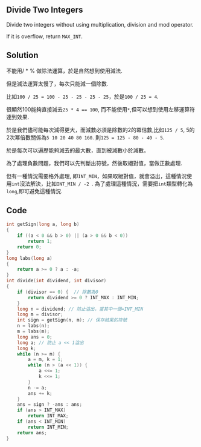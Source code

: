 ## Divide Two Integers

Divide two integers without using multiplication, division and mod operator.

If it is overflow, return `MAX_INT`.

## Solution

不能用/ * % 做除法運算，於是自然想到使用減法.

但是減法運算太慢了，每次只能減一個除數.

比如`100 / 25 = 100 - 25 - 25 - 25 - 25`，於是`100 / 25 = 4`.

很顯然100能夠直接減去`25 * 4 == 100`, 而不能使用`*`,但可以想到使用左移運算符達到效果.

於是我們儘可能每次減得更大，而減數必須是除數的2的冪倍數,比如`125 / 5`, 5的2次冪倍數關係為`5 10 20 40 80 160`.
則`125 = 125 - 80 - 40 - 5`.

於是每次可以遍歷能夠減去的最大數，直到被減數小於減數。


為了處理負數問題，我們可以先判斷出符號，然後取絕對值，當做正數處理.

但有一種情況需要格外處理, 即`INT_MIN`，如果取絕對值，就會溢出，這種情況使用`int`沒法解決，比如`INT_MIN / -2 `.
為了處理這種情況，需要把`int`類型轉化為`long`,即可避免這種情況.

## Code
```c
int getSign(long a, long b)
{
	if ((a < 0 && b > 0) || (a > 0 && b < 0))
		return 1;
	return 0;
}
long labs(long a)
{
	return a >= 0 ? a : -a;
}
int divide(int dividend, int divisor)
{
	if (divisor == 0) {  // 除數為0
		return dividend >= 0 ? INT_MAX : INT_MIN;
	}
	long n = dividend; // 防止溢出，當其中一個=INT_MIN
	long m = divisor;
	int sign = getSign(n, m); // 保存結果的符號
	n = labs(n);
	m = labs(m);
	long ans = 0;
	long a; // 防止 a << 1溢出
	long k;
	while (n >= m) {
		a = m, k = 1;
		while (n > (a << 1)) {
			a <<= 1;
			k <<= 1;
		}
		n -= a;
		ans += k;
	}
	ans = sign ? -ans : ans;
	if (ans > INT_MAX)
		return INT_MAX;
	if (ans < INT_MIN)
		return INT_MIN;
	return ans;
}
```
